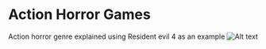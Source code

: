 # Action Horror Games
Action horror genre explained using Resident evil 4 as an example
![Alt text](<img width="1920" height="1080" alt="image" src="https://github.com/user-attachments/assets/3146a5d1-9170-47b5-867a-716e43ff435f" />)
